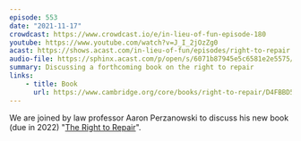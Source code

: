 ```yaml
---
episode: 553
date: "2021-11-17"
crowdcast: https://www.crowdcast.io/e/in-lieu-of-fun-episode-180
youtube: https://www.youtube.com/watch?v=J_I_2jOzZg0
acast: https://shows.acast.com/in-lieu-of-fun/episodes/right-to-repair
audio-file: https://sphinx.acast.com/p/open/s/6071b87945e5c6581e2e5575/e/619bc82d95df050019fa4c37/media.mp3
summary: Discussing a forthcoming book on the right to repair
links:
    - title: Book
      url: https://www.cambridge.org/core/books/right-to-repair/D4FBBD5AE06602029E8680BDC7FA93A6
---
```

We are joined by law professor Aaron Perzanowski to discuss his new book (due in 2022) "[The Right to Repair][book]".

[book]: https://www.cambridge.org/core/books/right-to-repair/D4FBBD5AE06602029E8680BDC7FA93A6
